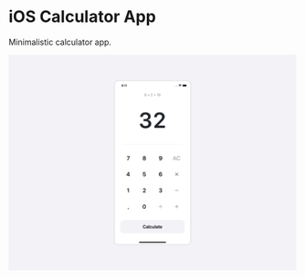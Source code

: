 # iOS  Calculator App
Minimalistic calculator app.

![Preview](https://github.com/imjaked/Calculator-App/blob/main/preview.png)
